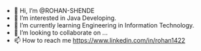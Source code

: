 - 👋 Hi, I’m @ROHAN-SHENDE
- 👀 I’m interested in Java Developing.
- 🌱 I’m currently learning Engineering in Information Technology.
- 💞️ I’m looking to collaborate on ...
- 📫 How to reach me https://www.linkedin.com/in/rohan1422

<!---
ROHAN-SHENDE/ROHAN-SHENDE is a ✨ special ✨ repository because its `README.md` (this file) appears on your GitHub profile.
You can click the Preview link to take a look at your changes.
--->
